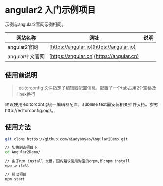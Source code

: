 # angular2 入门示例项目

示例与angular2官网示例相同。


| 网站名称 | 网址 | 说明 |
| --- | --- | --- |
| angular2官网 | [https://angular.io](https://angular.io) |  |
| angular中文官网 | [https://angular.cn](https://angular.cn) |  |


## 使用前说明

> .editorconfig 文件指定了编辑器配置信息。配置了一个tab占用2个空格及linux换行

建议使用.editorconfig统一编辑器配置，sublime text需安装相关插件支持。参考http://editorconfig.org/。


## 使用方法

``` bash
git clone https://github.com/miaoyaoyao/Angular2Demo.git

// 切换到该项目下
cd Angular2Demo/

// 由于npm install 太慢，国内建议使用淘宝的cnpm,即cnpm install
npm install 

// 启动项目
npm start
```

